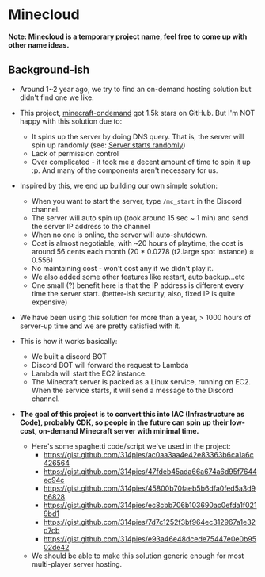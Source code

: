# Minecloud
**Note: Minecloud is a temporary project name, feel free to come up with other name ideas.**

## Background-ish
* Around 1~2 year ago, we try to find an on-demand hosting solution but didn't find one we like.
* This project, [minecraft-ondemand](https://github.com/doctorray117/minecraft-ondemand) got 1.5k stars on GitHub. But I'm NOT happy with this solution due to:
  *  It spins up the server by doing DNS query. That is, the server will spin up randomly (see: [Server starts randomly](https://github.com/doctorray117/minecraft-ondemand))
  *  Lack of permission control  
  *  Over complicated - it took me a decent amount of time to spin it up :p. And many of the components aren't necessary for us.

* Inspired by this, we end up building our own simple solution:
    * When you want to start the server, type `/mc_start` in the Discord channel.
    * The server will auto spin up (took around 15 sec ~ 1 min) and send the server IP address to the channel
    * When no one is online, the server will auto-shutdown.
    * Cost is almost negotiable, with ~20 hours of playtime, the cost is around 56 cents each month (20 * 0.0278 (t2.large spot instance) ≈ 0.556)
    * No maintaining cost - won't cost any if we didn't play it.  
    * We also added some other features like restart, auto backup...etc
    * One small (?) benefit here is that the IP address is different every time the server start. (better-ish security, also, fixed IP is quite expensive)
* We have been using this solution for more than a year, > 1000 hours of server-up time and we are pretty satisfied with it.
* This is how it works basically:
    *  We built a discord BOT
    *  Discord BOT will forward the request to Lambda
    *  Lambda will start the EC2 instance.
    *  The Minecraft server is packed as a Linux service, running on EC2. When the service starts, it will send a message to the Discord channel.
*  **The goal of this project is to convert this into IAC (Infrastructure as Code), probably CDK, so people in the future can spin up their low-cost, on-demand Minecraft server with minimal time.**
   * Here's some spaghetti code/script we've used in the project: 
     *  https://gist.github.com/314pies/ac0aa3aa4e42e83363b6ca1a6c426564
     *  https://gist.github.com/314pies/47fdeb45ada66a674a6d95f7644ec94c
     *  https://gist.github.com/314pies/45800b70faeb5b6dfa0fed5a3d9b6828
     *  https://gist.github.com/314pies/ec8cbb706b103690ac0efda1f0219bd1
     *  https://gist.github.com/314pies/7d7c1252f3bf964ec312967a1e32d7cb
     *  https://gist.github.com/314pies/e93a46e48dcede75447e0e0b9502de42
   * We should be able to make this solution generic enough for most multi-player server hosting.
